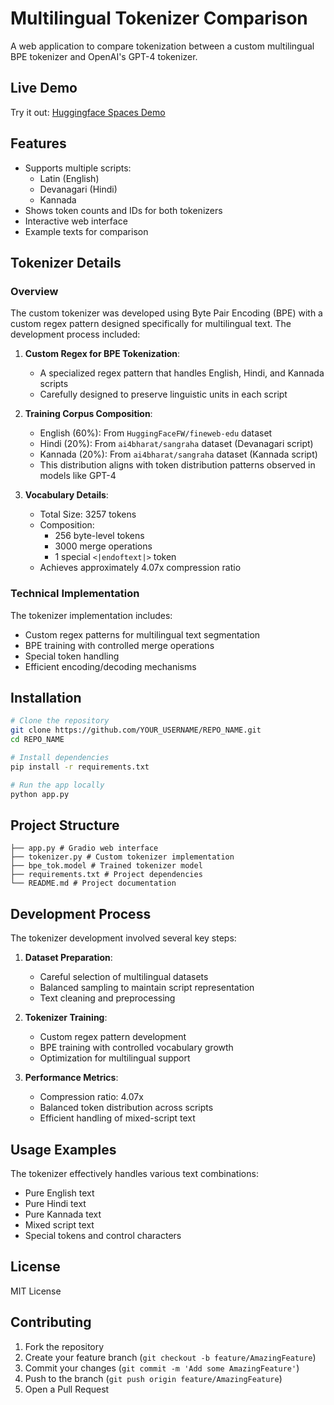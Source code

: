 # Multilingual Tokenizer Comparison

A web application to compare tokenization between a custom multilingual BPE tokenizer and OpenAI's GPT-4 tokenizer.

## Live Demo

Try it out: [Huggingface Spaces Demo](https://huggingface.co/spaces/YOUR_USERNAME/YOUR_SPACE_NAME)

## Features

- Supports multiple scripts:
  - Latin (English)
  - Devanagari (Hindi)
  - Kannada
- Shows token counts and IDs for both tokenizers
- Interactive web interface
- Example texts for comparison

## Tokenizer Details

### Overview

The custom tokenizer was developed using Byte Pair Encoding (BPE) with a custom regex pattern designed specifically for multilingual text. The development process included:

1. **Custom Regex for BPE Tokenization**: 
   - A specialized regex pattern that handles English, Hindi, and Kannada scripts
   - Carefully designed to preserve linguistic units in each script

2. **Training Corpus Composition**:
   - English (60%): From `HuggingFaceFW/fineweb-edu` dataset
   - Hindi (20%): From `ai4bharat/sangraha` dataset (Devanagari script)
   - Kannada (20%): From `ai4bharat/sangraha` dataset (Kannada script)
   - This distribution aligns with token distribution patterns observed in models like GPT-4

3. **Vocabulary Details**:
   - Total Size: 3257 tokens
   - Composition:
     - 256 byte-level tokens
     - 3000 merge operations
     - 1 special `<|endoftext|>` token
   - Achieves approximately 4.07x compression ratio

### Technical Implementation

The tokenizer implementation includes:
- Custom regex patterns for multilingual text segmentation
- BPE training with controlled merge operations
- Special token handling
- Efficient encoding/decoding mechanisms

## Installation

```bash
# Clone the repository
git clone https://github.com/YOUR_USERNAME/REPO_NAME.git
cd REPO_NAME

# Install dependencies
pip install -r requirements.txt

# Run the app locally
python app.py
```

## Project Structure

```
├── app.py # Gradio web interface
├── tokenizer.py # Custom tokenizer implementation
├── bpe_tok.model # Trained tokenizer model
├── requirements.txt # Project dependencies
└── README.md # Project documentation
```


## Development Process

The tokenizer development involved several key steps:

1. **Dataset Preparation**:
   - Careful selection of multilingual datasets
   - Balanced sampling to maintain script representation
   - Text cleaning and preprocessing

2. **Tokenizer Training**:
   - Custom regex pattern development
   - BPE training with controlled vocabulary growth
   - Optimization for multilingual support

3. **Performance Metrics**:
   - Compression ratio: 4.07x
   - Balanced token distribution across scripts
   - Efficient handling of mixed-script text

## Usage Examples

The tokenizer effectively handles various text combinations:
- Pure English text
- Pure Hindi text
- Pure Kannada text
- Mixed script text
- Special tokens and control characters

## License

MIT License

## Contributing

1. Fork the repository
2. Create your feature branch (`git checkout -b feature/AmazingFeature`)
3. Commit your changes (`git commit -m 'Add some AmazingFeature'`)
4. Push to the branch (`git push origin feature/AmazingFeature`)
5. Open a Pull Request